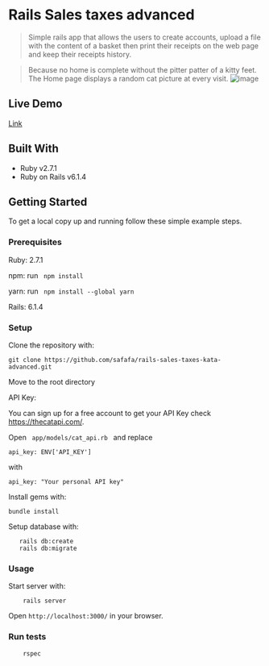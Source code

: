 # Rails Sales taxes advanced

> Simple rails app that allows the users to create accounts, upload a file with the content of a basket then print their receipts on the web page and keep their receipts history.

> Because no home is complete without the pitter patter of a kitty feet. The Home page displays a random cat picture at every visit.
![image](https://user-images.githubusercontent.com/43698511/152758272-6c70d26e-d7e6-4f9a-bf3b-11e0d8d2fe31.png)


## Live Demo

[Link](https://taxes-kata-advanced.herokuapp.com/)

## Built With

- Ruby v2.7.1
- Ruby on Rails v6.1.4

## Getting Started

To get a local copy up and running follow these simple example steps.

### Prerequisites

Ruby: 2.7.1

npm: run <code> npm install </code>

yarn: run <code> npm install --global yarn </code>

Rails: 6.1.4
 
### Setup

Clone the repository with:
```
git clone https://github.com/safafa/rails-sales-taxes-kata-advanced.git
```
Move to the root directory

API Key:

You can sign up for a free account to get your API Key check https://thecatapi.com/.

Open <code> app/models/cat_api.rb </code> and replace

```
api_key: ENV['API_KEY']
```
with

```
api_key: "Your personal API key"
```

Install gems with:

```
bundle install
```

Setup database with:

```
   rails db:create
   rails db:migrate
```



### Usage

Start server with:

```
    rails server
```

Open `http://localhost:3000/` in your browser.

### Run tests

```
    rspec 
```
